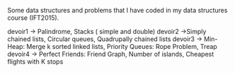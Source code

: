 Some data structures and problems that I have coded in my data structures course (IFT2015).

devoir1 -> Palindrome, Stacks ( simple and double)
devoir2 ->Simply chained lists, Circular queues, Quadrupally chained lists
devoir3 -> Min-Heap: Merge k sorted linked lists, Priority Queues: Rope Problem, Treap
devoir4 -> Perfect Friends: Friend Graph, Number of islands, Cheapest flights with K stops
